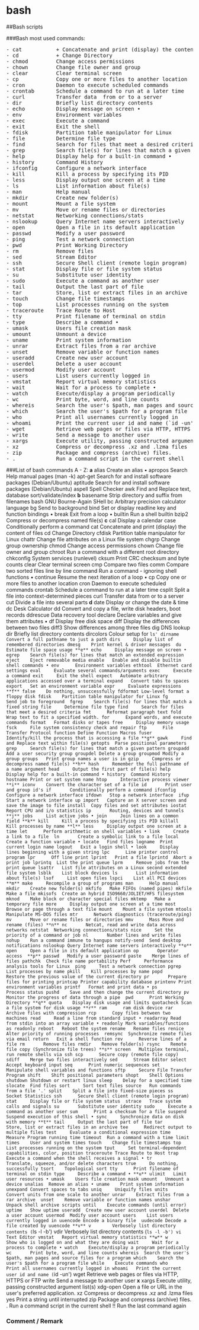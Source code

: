 # bash
##Bash scripts

###Bash most used commands:
<pre>
- cat           + Concatenate and print (display) the content of files
- cd            + Change Directory
- chmod         Change access permissions
- chown         Change file owner and group
- clear         Clear terminal screen
- cp            Copy one or more files to another location
- cron          Daemon to execute scheduled commands
- crontab       Schedule a command to run at a later time
- curl          Transfer data  from or to a server
- dir           Briefly list directory contents
- echo          Display message on screen •
- env           Environment variables
- exec          Execute a command
- exit          Exit the shell
- fdisk         Partition table manipulator for Linux
- file          Determine file type
- find          Search for files that meet a desired criteria
- grep          Search file(s) for lines that match a given pattern
- help          Display help for a built-in command •
- history       Command History
- ifconfig      Configure a network interface
- kill          Kill a process by specifying its PID
- less          Display output one screen at a time
- ls            List information about file(s)
- man           Help manual
- mkdir         Create new folder(s)
- mount         Mount a file system
- mv            Move or rename files or directories
- netstat       Networking connections/stats
- nslookup      Query Internet name servers interactively
- open          Open a file in its default application
- passwd        Modify a user password
- ping          Test a network connection
- pwd           Print Working Directory
- rm            Remove files
- sed           Stream Editor
- ssh           Secure Shell client (remote login program)
- stat          Display file or file system status 
- su            Substitute user identity
- sudo          Execute a command as another user
- tail          Output the last part of file
- tar           Store, list or extract files in an archive
- touch         Change file timestamps
- top           List processes running on the system
- traceroute    Trace Route to Host
- tty           Print filename of terminal on stdin
- type          Describe a command •
- umask         Users file creation mask
- umount        Unmount a device
- uname         Print system information
- unrar         Extract files from a rar archive 
- unset         Remove variable or function names
- useradd       Create new user account
- userdel       Delete a user account
- usermod       Modify user account
- users         List users currently logged in
- vmstat        Report virtual memory statistics
- wait          Wait for a process to complete •
- watch         Execute/display a program periodically
- wc            Print byte, word, and line counts
- whereis       Search the user's $path, man pages and source files for a program
- which         Search the user's $path for a program file
- who           Print all usernames currently logged in
- whoami        Print the current user id and name (`id -un')
- wget          Retrieve web pages or files via HTTP, HTTPS or FTP
- write         Send a message to another user 
- xargs         Execute utility, passing constructed argument list(s)
- xz            Compress or decompress .xz and .lzma files
- zip           Package and compress (archive) files.
- .             Run a command script in the current shell
</pre>




###List of bash commands A - Z:
**a**
  alias    Create an alias •
  apropos  Search Help manual pages (man -k)
  apt-get  Search for and install software packages (Debian/Ubuntu)
  aptitude Search for and install software packages (Debian/Ubuntu)
  aspell   Spell Checker
  awk      Find and Replace text, database sort/validate/index
**b**
  basename Strip directory and suffix from filenames
  bash     GNU Bourne-Again SHell 
  bc       Arbitrary precision calculator language 
  bg       Send to background
  bind     Set or display readline key and function bindings •
  break    Exit from a loop •
  builtin  Run a shell builtin
  bzip2    Compress or decompress named file(s)
**c**
  cal      Display a calendar
  case     Conditionally perform a command
  cat      Concatenate and print (display) the content of files
  cd       Change Directory
  cfdisk   Partition table manipulator for Linux
  chattr   Change file attributes on a Linux file system 
  chgrp    Change group ownership
  chmod    Change access permissions
  chown    Change file owner and group
  chroot   Run a command with a different root directory
  chkconfig System services (runlevel)
  cksum    Print CRC checksum and byte counts
  clear    Clear terminal screen
  cmp      Compare two files
  comm     Compare two sorted files line by line
  command  Run a command - ignoring shell functions •
  continue Resume the next iteration of a loop •
  cp       Copy one or more files to another location
  cron     Daemon to execute scheduled commands
  crontab  Schedule a command to run at a later time
  csplit   Split a file into context-determined pieces
  curl     Transfer data  from or to a server
  cut      Divide a file into several parts
**d**
  date     Display or change the date & time
  dc       Desk Calculator
  dd       Convert and copy a file, write disk headers, boot records
  ddrescue Data recovery tool
  declare  Declare variables and give them attributes •
  df       Display free disk space
  diff     Display the differences between two files
  diff3    Show differences among three files
  dig      DNS lookup
  dir      Briefly list directory contents
  dircolors Colour setup for `ls'
  dirname  Convert a full pathname to just a path
  dirs     Display list of remembered directories
  dmesg    Print kernel & driver messages 
  du       Estimate file space usage
**e**
  echo     Display message on screen •
  egrep    Search file(s) for lines that match an extended expression
  eject    Eject removable media
  enable   Enable and disable builtin shell commands •
  env      Environment variables
  ethtool  Ethernet card settings
  eval     Evaluate several commands/arguments
  exec     Execute a command
  exit     Exit the shell
  expect   Automate arbitrary applications accessed over a terminal
  expand   Convert tabs to spaces
  export   Set an environment variable
  expr     Evaluate expressions
**f**
  false    Do nothing, unsuccessfully
  fdformat Low-level format a floppy disk
  fdisk    Partition table manipulator for Linux
  fg       Send job to foreground 
  fgrep    Search file(s) for lines that match a fixed string
  file     Determine file type
  find     Search for files that meet a desired criteria
  fmt      Reformat paragraph text
  fold     Wrap text to fit a specified width.
  for      Expand words, and execute commands
  format   Format disks or tapes
  free     Display memory usage
  fsck     File system consistency check and repair
  ftp      File Transfer Protocol
  function Define Function Macros
  fuser    Identify/kill the process that is accessing a file
**g**
  gawk     Find and Replace text within file(s)
  getopts  Parse positional parameters
  grep     Search file(s) for lines that match a given pattern
  groupadd Add a user security group
  groupdel Delete a group
  groupmod Modify a group
  groups   Print group names a user is in
  gzip     Compress or decompress named file(s)
**h**
  hash     Remember the full pathname of a name argument
  head     Output the first part of file(s)
  help     Display help for a built-in command •
  history  Command History
  hostname Print or set system name
  htop     Interactive process viewer
**i**
  iconv    Convert the character set of a file
  id       Print user and group id's
  if       Conditionally perform a command
  ifconfig Configure a network interface
  ifdown   Stop a network interface 
  ifup     Start a network interface up
  import   Capture an X server screen and save the image to file
  install  Copy files and set attributes
  iostat   Report CPU and i/o statistics
  ip       Routing, devices and tunnels
**j**
  jobs     List active jobs •
  join     Join lines on a common field
**k**
  kill     Kill a process by specifying its PID
  killall  Kill processes by name
**l**
  less     Display output one screen at a time
  let      Perform arithmetic on shell variables •
  link     Create a link to a file 
  ln       Create a symbolic link to a file
  local    Create a function variable •
  locate   Find files
  logname  Print current login name
  logout   Exit a login shell •
  look     Display lines beginning with a given string
  lpc      Line printer control program
  lpr      Off line print
  lprint   Print a file
  lprintd  Abort a print job
  lprintq  List the print queue
  lprm     Remove jobs from the print queue
  lsattr   List file attributes on a Linux second extended file system
  lsblk    List block devices
  ls       List information about file(s)
  lsof     List open files
  lspci    List all PCI devices
**m**
  make     Recompile a group of programs
  man      Help manual
  mkdir    Create new folder(s)
  mkfifo   Make FIFOs (named pipes)
  mkfile   Make a file
  mkisofs  Create an hybrid ISO9660/JOLIET/HFS filesystem
  mknod    Make block or character special files
  mktemp   Make a temporary file
  more     Display output one screen at a time
  most     Browse or page through a text file
  mount    Mount a file system
  mtools   Manipulate MS-DOS files
  mtr      Network diagnostics (traceroute/ping)
  mv       Move or rename files or directories
  mmv      Mass Move and rename (files)
**n**
  nc       Netcat, read and write data across networks
  netstat  Networking connections/stats
  nice     Set the priority of a command or job
  nl       Number lines and write files
  nohup    Run a command immune to hangups
  notify-send  Send desktop notifications
  nslookup Query Internet name servers interactively
**o**
  open     Open a file in its default application
  op       Operator access 
**p**
  passwd   Modify a user password
  paste    Merge lines of files
  pathchk  Check file name portability
  Perf     Performance analysis tools for Linux 
  ping     Test a network connection
  pgrep    List processes by name
  pkill    Kill processes by name
  popd     Restore the previous value of the current directory
  pr       Prepare files for printing
  printcap Printer capability database
  printenv Print environment variables
  printf   Format and print data •
  ps       Process status
  pushd    Save and then change the current directory
  pv       Monitor the progress of data through a pipe 
  pwd      Print Working Directory
**q**
  quota    Display disk usage and limits
  quotacheck Scan a file system for disk usage
**r**
  ram      ram disk device
  rar      Archive files with compression
  rcp      Copy files between two machines
  read     Read a line from standard input •
  readarray Read from stdin into an array variable •
  readonly Mark variables/functions as readonly
  reboot   Reboot the system
  rename   Rename files
  renice   Alter priority of running processes 
  remsync  Synchronize remote files via email
  return   Exit a shell function
  rev      Reverse lines of a file
  rm       Remove files
  rmdir    Remove folder(s)
  rsync    Remote file copy (Synchronize file trees)
**s**
  screen   Multiplex terminal, run remote shells via ssh
  scp      Secure copy (remote file copy)
  sdiff    Merge two files interactively
  sed      Stream Editor
  select   Accept keyboard input
  seq      Print numeric sequences
  set      Manipulate shell variables and functions
  sftp     Secure File Transfer Program
  shift    Shift positional parameters
  shopt    Shell Options
  shutdown Shutdown or restart linux
  sleep    Delay for a specified time
  slocate  Find files
  sort     Sort text files
  source   Run commands from a file '.'
  split    Split a file into fixed-size pieces
  ss       Socket Statistics
  ssh      Secure Shell client (remote login program)
  stat     Display file or file system status 
  strace   Trace system calls and signals
  su       Substitute user identity
  sudo     Execute a command as another user
  sum      Print a checksum for a file
  suspend  Suspend execution of this shell •
  sync     Synchronize data on disk with memory
**t**
  tail     Output the last part of file
  tar      Store, list or extract files in an archive
  tee      Redirect output to multiple files
  test     Evaluate a conditional expression
  time     Measure Program running time
  timeout  Run a command with a time limit
  times    User and system times
  touch    Change file timestamps
  top      List processes running on the system
  tput     Set terminal-dependent capabilities, color, position
  traceroute Trace Route to Host
  trap      Execute a command when the shell receives a signal •
  tr       Translate, squeeze, and/or delete characters
  true     Do nothing, successfully
  tsort    Topological sort
  tty      Print filename of terminal on stdin
  type     Describe a command •
**u**
  ulimit   Limit user resources •
  umask    Users file creation mask
  umount   Unmount a device
  unalias  Remove an alias •
  uname    Print system information
  unexpand Convert spaces to tabs
  uniq     Uniquify files
  units    Convert units from one scale to another
  unrar    Extract files from a rar archive 
  unset    Remove variable or function names
  unshar   Unpack shell archive scripts
  until    Execute commands (until error)
  uptime   Show uptime
  useradd  Create new user account
  userdel  Delete a user account
  usermod  Modify user account
  users    List users currently logged in
  uuencode Encode a binary file 
  uudecode Decode a file created by uuencode
**v**
  v        Verbosely list directory contents (`ls -l -b')
  vdir     Verbosely list directory contents (`ls -l -b')
  vi       Text Editor
  vmstat   Report virtual memory statistics
**w**
  w        Show who is logged on and what they are doing
  wait     Wait for a process to complete •
  watch    Execute/display a program periodically
  wc       Print byte, word, and line counts
  whereis  Search the user's $path, man pages and source files for a program
  which    Search the user's $path for a program file
  while    Execute commands
  who      Print all usernames currently logged in
  whoami   Print the current user id and name (`id -un')
  wget     Retrieve web pages or files via HTTP, HTTPS or FTP
  write    Send a message to another user 
**x**
  xargs    Execute utility, passing constructed argument list(s)
  xdg-open Open a file or URL in the user's preferred application.
  xz       Compress or decompress .xz and .lzma files
  yes      Print a string until interrupted
  zip      Package and compress (archive) files.
  .        Run a command script in the current shell
  !!       Run the last command again
  ###      Comment / Remark